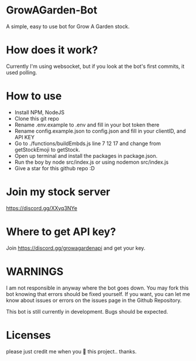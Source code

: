 # GrowAGarden-Bot
A simple, easy to use bot for Grow A Garden stock.

# How does it work?
Currently I'm using websocket, but if you look at the bot's first commits, it used polling. 

# How to use 

- Install NPM, NodeJS
- Clone this git repo
- Rename .env.example to .env and fill in your bot token there
- Rename config.example.json to config.json and fill in your clientID, and API KEY
- Go to ./functions/buildEmbds.js line 7 12 17 and change from getStockEmoji to getStock.
- Open up terminal and install the packages in package.json.
- Run the boy by node src/index.js or using nodemon src/index.js
- Give a star for this github repo :D


# Join my stock server

https://discord.gg/XXyq3NYe

# Where to get API key?
Join https://discord.gg/growagardenapi and get your key.

# WARNINGS
I am not responsible in anyway where the bot goes down. You may fork this bot knowing that errors should be fixed yourself. If you want, you can let me know about issues or errors on the issues page in the Github Repository.

This bot is still currently in development. Bugs should be expected.


# Licenses
please just credit me when you 🍴 this project.. thanks.